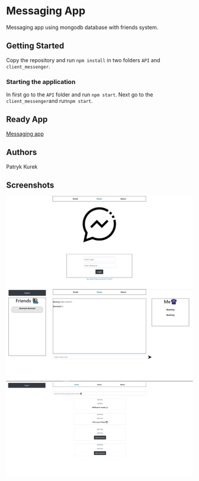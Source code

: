 #	Messaging App 
Messaging app using mongodb database with friends system.
## Getting Started
Copy the repository and run  `npm install`  in two folders  `API`  and  `client_messenger`.
### Starting the application
In first go to the  `API`  folder and run  `npm start`. Next go to the  `client_messenger`and run`npm start`.
## Ready App
[Messaging app](https://messengerclientgithub.herokuapp.com/)
## Authors
Patryk Kurek
## Screenshots
![1](https://github.com/Patryk404/Messaging-app/blob/master/screenshots/1.PNG?raw=true)
![2](https://github.com/Patryk404/Messaging-app/blob/master/screenshots/2.PNG?raw=true)
![3](https://github.com/Patryk404/Messaging-app/blob/master/screenshots/3.PNG?raw=true)
